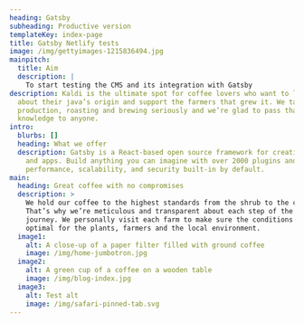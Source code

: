 ```yaml
---
heading: Gatsby
subheading: Productive version
templateKey: index-page
title: Gatsby Netlify tests
image: /img/gettyimages-1215836494.jpg
mainpitch:
  title: Aim
  description: |
    To start testing the CMS and its integration with Gatsby
description: Kaldi is the ultimate spot for coffee lovers who want to learn
  about their java’s origin and support the farmers that grew it. We take coffee
  production, roasting and brewing seriously and we’re glad to pass that
  knowledge to anyone.
intro:
  blurbs: []
  heading: What we offer
  description: Gatsby is a React-based open source framework for creating websites
    and apps. Build anything you can imagine with over 2000 plugins and
    performance, scalability, and security built-in by default.
main:
  heading: Great coffee with no compromises
  description: >
    We hold our coffee to the highest standards from the shrub to the cup.
    That’s why we’re meticulous and transparent about each step of the coffee’s
    journey. We personally visit each farm to make sure the conditions are
    optimal for the plants, farmers and the local environment.
  image1:
    alt: A close-up of a paper filter filled with ground coffee
    image: /img/home-jumbotron.jpg
  image2:
    alt: A green cup of a coffee on a wooden table
    image: /img/blog-index.jpg
  image3:
    alt: Test alt
    image: /img/safari-pinned-tab.svg
---
```


